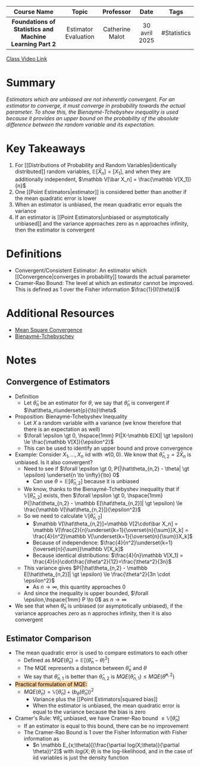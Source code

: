 |                        Course Name                        |        Topic         |    Professor    |     Date      |    Tags     |
| :-------------------------------------------------------: | :------------------: | :-------------: | :-----------: | :---------: |
| **Foundations of Statistics and Machine Learning Part 2** | Estimator Evaluation | Catherine Malot | 30 avril 2025 | #Statistics |

[Class Video Link](https://dstisas-my.sharepoint.com/personal/blaise_pascal_nuc_dsti_institute/_layouts/15/stream.aspx?id=%2Fpersonal%2Fblaise%5Fpascal%5Fnuc%5Fdsti%5Finstitute%2FDocuments%2FRecordings%2FA24%20%2D%20Common%20Link%20DS%5FDE%5FDA%2D20250430%5F085052%2DMeeting%20Recording%201%2Emp4&nav=eyJyZWZlcnJhbEluZm8iOnsicmVmZXJyYWxBcHAiOiJTdHJlYW1XZWJBcHAiLCJyZWZlcnJhbFZpZXciOiJTaGFyZURpYWxvZy1MaW5rIiwicmVmZXJyYWxBcHBQbGF0Zm9ybSI6IldlYiIsInJlZmVycmFsTW9kZSI6InZpZXcifX0&ga=1&referrer=StreamWebApp%2EWeb&referrerScenario=AddressBarCopied%2Eview%2Ebbb30791%2D1501%2D493e%2Da623%2D8efefd2bc69f)

# Summary
*Estimators which are unbiased are not inherently convergent. For an estimator to converge, it must converge in probability towards the actual parameter. To show this, the Bienaymé-Tchebyshev inequality is used because it provides an upper bound on the probability of the absolute difference between the random variable and its expectation.*

# Key Takeaways
1. For [[Distributions of Probability and Random Variables|identically distributed]] random variables, $\mathbb E[\bar X_n] = \mathbb [X_1]$, and when they are additionally independent, $\mathbb V[\bar X_n] = \frac{\mathbb V[X_1]}{n}$
2. One [[Point Estimators|estimator]] is considered better than another if the mean quadratic error is lower
3. When an estimator is unbiased, the mean quadratic error equals the variance
4. If an estimator is [[Point Estimators|unbiased or asymptotically unbiased]] and the variance approaches zero as n approaches infinity, then the estimator is convergent

# Definitions
- Convergent/Consistent Estimator: An estimator which [[Convergence|converges in probability]] towards the actual parameter
- Cramer-Rao Bound: The level at which an estimator cannot be improved. This is defined as 1 over the Fisher information $\frac{1}{I(\theta)}$

# Additional Resources
- [Mean Square Convergence](https://www.statlect.com/asymptotic-theory/mean-square-convergence)
- [Bienaymé-Tchebyschev](https://proofwiki.org/wiki/Bienaym%C3%A9-Chebyshev_Inequality#google_vignette)

# Notes
## Convergence of Estimators
- Definition
	- Let $\hat\theta_n$ be an estimator for $\theta$, we say that $\hat\theta_n$ is convergent if $\hat\theta_n\underset{p}{\to}\theta$
- Proposition: Bienaymé-Tchebyshev Inequality
	- Let $X$ a random variable with a variance (we know therefore that there is an expectation as well)
	- $\forall \epsilon \gt 0, \hspace{1mm} P(|X-\mathbb E[X]| \gt \epsilon) \le \frac{\mathbb V[X]}{\epsilon^2}$
	- This can be used to identify an upper bound and prove convergence
- Example: Consider $X_1, \dots, X_n$ iid with $\mathcal U(0,0)$. We know that $\hat\theta_{n,2}=2\bar X_n$ is unbiased. Is it also convergent?
	- Need to see if $\forall \epsilon \gt 0, P(|\hat\theta_{n,2} - \theta| \gt \epsilon) \underset{n \to \infty}{\to} 0$
		- Can use $\theta = \mathbb E[\hat\theta_{n,2}]$ because it is unbiased
	- We know, thanks to the Bienaymé-Tchebyshev inequality that if $\mathbb V[\hat\theta_{n,2}]$ exists, then $\forall \epsilon \gt 0, \hspace{1mm} P(|\hat\theta_{n,2} - \mathbb E[\hat\theta_{n,2}]| \gt \epsilon) \le \frac{\mathbb V[\hat\theta_{n,2}]}{\epsilon^2}$
	- So we need to calculate $\mathbb V[\hat\theta_{n,2}]$
		- $\mathbb V[\hat\theta_{n,2}]=\mathbb V[2\cdot\bar X_n] = \mathbb V[\frac{2}{n}\underset{k=1}{\overset{n}{\sum}}X_k] = \frac{4}{n^2}\mathbb V[\underset{k=1}{\overset{n}{\sum}}X_k]$
		- Because of independence: $\frac{4}{n^2}\underset{k=1}{\overset{n}{\sum}}\mathbb V[X_k]$
		- Because identical distributions: $\frac{4}{n}\mathbb V[X_1] = \frac{4}{n}\cdot\frac{\theta^2}{12}=\frac{\theta^2}{3n}$
	- This variance gives $P(|\hat\theta_{n,2} - \mathbb E[\hat\theta_{n,2}]| \gt \epsilon) \le \frac{\theta^2}{3n \cdot \epsilon^2}$
		- As $n\to\infty$, this quantity approaches 0
	- And since the inequality is upper bounded, $\forall \epsilon,\hspace{1mm} P \to 0$ as $n\to\infty$
- We see that when $\hat\theta_n$ is unbiased (or asymptotically unbiased), if the variance approaches zero as n approches infinity, then it is also convergent
## Estimator Comparison
- The mean quadratic error is used to compare estimators to each other
	- Defined as $MQE(\hat\theta_n)=\mathbb E[(\hat\theta_n - \theta)^2]$
	- The MQE represents a distance between $\hat\theta_n$ and $\theta$
	- We say that $\hat\theta_{n,1}$ is better than $\hat\theta_{n,2}$ is $MQE(\hat\theta_{n,1}) \le MQE(\hat\theta^{n,2})$
- <mark style="background: #FFB86CA6;">Practical formulation of MQE:</mark>
	- $MQE(\hat\theta_n) = \mathbb V[\hat\theta_n] + (b_{\theta}(\hat\theta_n))^2$
		- Variance plus the [[Point Estimators|squared bias]]
		- When the estimator is unbiased, the mean quadratic error is equal to the variance because the bias is zero
- Cramer's Rule: $\forall \hat\theta_n$ unbiased, we have Cramer-Rao bound $\le \mathbb V[\hat\theta_n]$
	- If an estimator is equal to this bound, there can be no improvement
	- The Cramer-Rao Bound is 1 over the Fisher Information with Fisher information as
		- $n \mathbb E_{x;\theta}[(\frac{\partial log(X;\theta)}{\partial \theta})^2]$ with $log(X;\theta)$ is the log-likelihood, and in the case of iid variables is just the density function